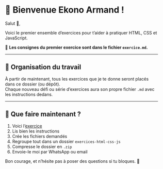# 📘 Bienvenue Ekono Armand !

Salut 👋,

Voici le premier ensemble d’exercices pour t’aider à pratiquer HTML, CSS et JavaScript.

🧪 **Les consignes du premier exercice sont dans le fichier `exercice.md`.**

---

## 📂 Organisation du travail

À partir de maintenant, tous les exercices que je te donne seront placés dans ce dossier (ou dépôt).  
Chaque nouveau défi ou série d’exercices aura son propre fichier `.md` avec les instructions dedans.

---

## 📝 Que faire maintenant ?

1. Voici l’[exercice](./EXERCICES.md)
2. Lis bien les instructions
3. Crée les fichiers demandés
4. Regroupe tout dans un dossier `exercices-html-css-js`
5. Compresse le dossier en `.zip`
6. Envoie-le moi par WhatsApp ou email

Bon courage, et n’hésite pas à poser des questions si tu bloques. 💪
